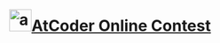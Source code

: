 # <a href="https://atcoder.jp" target="_blank" rel="noreferrer"> <img src="https://img.atcoder.jp/assets/atcoder.png" alt="atcoder" width="40" height="40"/>AtCoder Online Contest</a>
